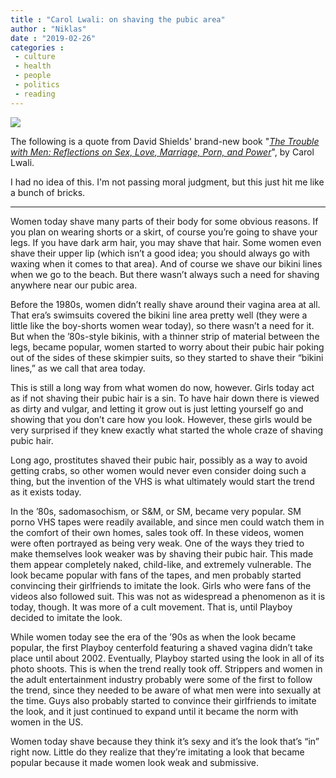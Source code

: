 ```yaml
---
title : "Carol Lwali: on shaving the pubic area"
author : "Niklas"
date : "2019-02-26"
categories : 
 - culture
 - health
 - people
 - politics
 - reading
---
```


![](https://niklasblog.com/wp-content/9780814255193_356d3.jpg)

The following is a quote from David Shields' brand-new book "_[The Trouble with Men: Reflections on Sex, Love, Marriage, Porn, and Power](https://niklasblog.com/?p=22770)_", by Carol Lwali.

I had no idea of this. I'm not passing moral judgment, but this just hit me like a bunch of bricks.

* * *

Women today shave many parts of their body for some obvious reasons. If you plan on wearing shorts or a skirt, of course you’re going to shave your legs. If you have dark arm hair, you may shave that hair. Some women even shave their upper lip (which isn’t a good idea; you should always go with waxing when it comes to that area). And of course we shave our bikini lines when we go to the beach. But there wasn’t always such a need for shaving anywhere near our pubic area.

Before the 1980s, women didn’t really shave around their vagina area at all. That era’s swimsuits covered the bikini line area pretty well (they were a little like the boy-shorts women wear today), so there wasn’t a need for it. But when the ’80s-style bikinis, with a thinner strip of material between the legs, became popular, women started to worry about their pubic hair poking out of the sides of these skimpier suits, so they started to shave their “bikini lines,” as we call that area today.

This is still a long way from what women do now, however. Girls today act as if not shaving their pubic hair is a sin. To have hair down there is viewed as dirty and vulgar, and letting it grow out is just letting yourself go and showing that you don’t care how you look. However, these girls would be very surprised if they knew exactly what started the whole craze of shaving pubic hair.

Long ago, prostitutes shaved their pubic hair, possibly as a way to avoid getting crabs, so other women would never even consider doing such a thing, but the invention of the VHS is what ultimately would start the trend as it exists today.

In the ’80s, sadomasochism, or S&M, or SM, became very popular. SM porno VHS tapes were readily available, and since men could watch them in the comfort of their own homes, sales took off. In these videos, women were often portrayed as being very weak. One of the ways they tried to make themselves look weaker was by shaving their pubic hair. This made them appear completely naked, child-like, and extremely vulnerable. The look became popular with fans of the tapes, and men probably started convincing their girlfriends to imitate the look. Girls who were fans of the videos also followed suit. This was not as widespread a phenomenon as it is today, though. It was more of a cult movement. That is, until Playboy decided to imitate the look.

While women today see the era of the ’90s as when the look became popular, the first Playboy centerfold featuring a shaved vagina didn’t take place until about 2002. Eventually, Playboy started using the look in all of its photo shoots. This is when the trend really took off. Strippers and women in the adult entertainment industry probably were some of the first to follow the trend, since they needed to be aware of what men were into sexually at the time. Guys also probably started to convince their girlfriends to imitate the look, and it just continued to expand until it became the norm with women in the US.

Women today shave because they think it’s sexy and it’s the look that’s “in” right now. Little do they realize that they’re imitating a look that became popular because it made women look weak and submissive.
